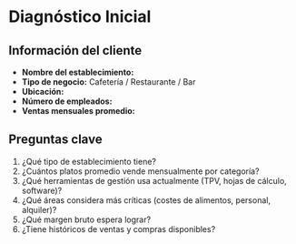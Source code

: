 # Diagnóstico Inicial

## Información del cliente
- **Nombre del establecimiento:**  
- **Tipo de negocio:** Cafetería / Restaurante / Bar  
- **Ubicación:**  
- **Número de empleados:**  
- **Ventas mensuales promedio:**  

## Preguntas clave
1. ¿Qué tipo de establecimiento tiene?  
2. ¿Cuántos platos promedio vende mensualmente por categoría?  
3. ¿Qué herramientas de gestión usa actualmente (TPV, hojas de cálculo, software)?  
4. ¿Qué áreas considera más críticas (costes de alimentos, personal, alquiler)?  
5. ¿Qué margen bruto espera lograr?  
6. ¿Tiene históricos de ventas y compras disponibles?  